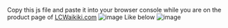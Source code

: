 Copy this js file and paste it into your browser console while you are on the product page of [LCWaikiki.com](https://lcwaikiki.com)
![image](https://github.com/alpolcaymis/insider-lcw-case-study/assets/71964088/19bfc051-51fe-4ad9-ad36-70a1b11eba09)
Like below
![image](https://github.com/alpolcaymis/insider-lcw-case-study/assets/71964088/57411762-17e2-4d15-b6fd-4990a8dc753c)
